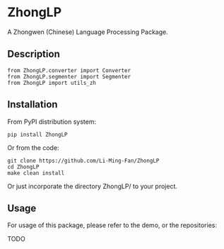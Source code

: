 # ZhongLP

A Zhongwen (Chinese) Language Processing Package.


## Description

```
from ZhongLP.converter import Converter
from ZhongLP.segmenter import Segmenter
from ZhongLP import utils_zh

```


## Installation

From PyPI distribution system:

```
pip install ZhongLP
```


Or from the code:

```
git clone https://github.com/Li-Ming-Fan/ZhongLP
cd ZhongLP
make clean install
```


Or just incorporate the directory ZhongLP/ to your project.



## Usage

For usage of this package, please refer to the demo, or the repositories:

TODO


</br>


